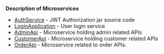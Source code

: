 **Description of Microservices**


* [AuthService](https://github.com/Poonkalaivanan/Sapient/tree/main/AuthService) - JWT Authorization jar source code
* [LoginApplication](https://github.com/Poonkalaivanan/Sapient/tree/main/LoginApplication) - User login service
* [AdminApi](https://github.com/Poonkalaivanan/Sapient/tree/main/AdminApi) - Microservice holding admin related APIs
* [CustomerApi](https://github.com/Poonkalaivanan/Sapient/tree/main/CustomerApi) - Microservice holding customer related APIs
* [OrderApi](https://github.com/Poonkalaivanan/Sapient/tree/main/OrderApi) - Microservice related to order APIs.
